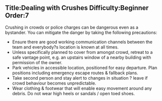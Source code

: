 Title:Dealing with Crushes
Difficulty:Beginner
Order:7
---
<p>Crushing in crowds or police charges can be dangerous even as a bystander. You can mitigate the danger by taking the following precautions:<ul><li>Ensure there are good working communication channels between the team and everybody?s location is known at all times.</li><li>Unless specifically planned to cover from amongst crowd, retreat to a safe vantage point, e.g. an upstairs window of a nearby building with permission of the owner.</li><li>Park vehicles in accessible location, positioned for easy departure. Plan positions including emergency escape routes & fallback plans.</li><li>Take second person and stay alert to changes in situation ? leave if crowd behaviour becomes unpredictable.</li><li>Wear clothing & footwear that will enable easy movement around any debris. Do not wear high heels or sandals / open toed shoes.</li></ul></p>